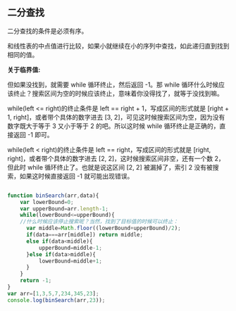 ## 二分查找

二分查找的条件是必须有序。

和线性表的中点值进行比较，如果小就继续在小的序列中查找，如此递归直到找到相同的值。


**关于临界值:**

但如果没找到，就需要 while 循环终止，然后返回 -1。那 while 循环什么时候应该终止？搜索区间为空的时候应该终止，意味着你没得找了，就等于没找到嘛。

while(left <= right)的终止条件是 left == right + 1，写成区间的形式就是 [right + 1, right]，或者带个具体的数字进去 [3, 2]，可见这时候搜索区间为空，因为没有数字既大于等于 3 又小于等于 2 的吧。所以这时候 while 循环终止是正确的，直接返回 -1 即可。

while(left < right)的终止条件是 left == right，写成区间的形式就是 [right, right]，或者带个具体的数字进去 [2, 2]，这时候搜索区间非空，还有一个数 2，但此时 while 循环终止了。也就是说这区间 [2, 2] 被漏掉了，索引 2 没有被搜索，如果这时候直接返回 -1 就可能出现错误。

```js

function binSearch(arr,data){
	var lowerBound=0;
	var upperBound=arr.length-1;
	while(lowerBound<=upperBound){
	//什么时候应该停止搜索呢？当然，找到了目标值的时候可以终止：
	  var middle=Math.floor((lowerBound+upperBound)/2);
	  if(data===arr[middle]) return middle;
	  else if(data<middle){
		  upperBound=middle-1;
	  }else if(data>middle){
		  lowerBound=middle+1;
	  }
	}
	return -1;
}
var arr=[1,3,5,7,234,345,23];
console.log(binSearch(arr,23));
```